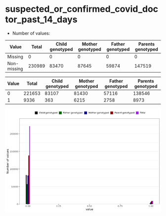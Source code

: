 # suspected_or_confirmed_covid_doctor_past_14_days
- Number of values:

| Value | Total | Child genotyped | Mother genotyped | Father genotyped | Parents genotyped |
| ----- | ----- | --------------- | ---------------- | ---------------- |---------------- |
| Missing | 0 | 0 | 0 | 0 | 0 |
| Non-missing | 230989 | 83470 | 87645 | 59874 | 147519 |

| Value | Total | Child genotyped | Mother genotyped | Father genotyped | Parents genotyped |
| ----- | ----- | --------------- | ---------------- | ---------------- |---------------- |
| 0 | 221653 | 83107 | 81430 | 57116 | 138546 |
| 1 | 9336 | 363 | 6215 | 2758 | 8973 |



![](suspected_or_confirmed_covid_doctor_past_14_days_n.png)




